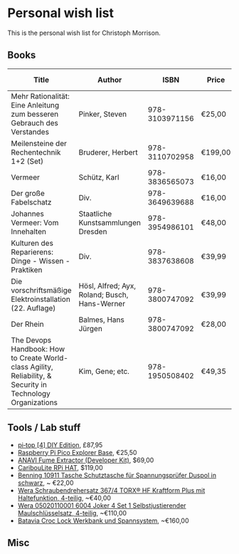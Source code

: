 # Personal wish list
This is the personal wish list for Christoph Morrison.

## Books
|Title|Author|ISBN|Price|Purchase at|
|-----|------|----|-----|-----------|
|Mehr Rationalität: Eine Anleitung zum besseren Gebrauch des Verstandes|Pinker, Steven|978-3103971156|€25,00|[Antaios](https://antaios.de/detail/index/sArticle/136991)
|Meilensteine der Rechentechnik 1+2 (Set)|Bruderer, Herbert|978-3110702958|€199,00|[Antaios](https://antaios.de/detail/index/sArticle/136992)
|Vermeer|Schütz, Karl|978-3836565073|€16,00|[Antaios](https://antaios.de/detail/index/sArticle/136993)
|Der große Fabelschatz|Div.|978-3649639688|€16,00|[Antaios](https://antaios.de/detail/index/sArticle/136995)
|Johannes Vermeer: Vom Innehalten|Staatliche Kunstsammlungen Dresden|978-3954986101|€48,00|[Antaios](https://antaios.de/detail/index/sArticle/136998)
|Kulturen des Reparierens: Dinge - Wissen - Praktiken|Div.|978-3837638608|€39,99|[Antaios](https://antaios.de/detail/index/sArticle/136999)
|Die vorschriftsmäßige Elektroinstallation (22. Auflage)|Hösl, Alfred; Ayx, Roland; Busch, Hans-Werner|978-3800747092|€39,99|[Antaios](https://antaios.de/search?addArticle=9783800747092)
|Der Rhein|Balmes, Hans Jürgen|978-3800747092|€28,00|[Antaios](https://antaios.de/search?addArticle=9783103974300)
|The Devops Handbook: How to Create World-class Agility, Reliability, & Security in Technology Organizations|Kim, Gene; etc.|978-1950508402|€49,35|[Amazon](https://smile.amazon.de/dp/1950508404)

## Tools / Lab stuff
* [pi‑top [4] DIY Edition](https://www.pi-top.com/products/diy-edition), £87,95
* [Raspberry Pi Pico Explorer Base](https://www.berrybase.de/neu/raspberry-pi-pico-explorer-base?c=2462), €25,50
* [ANAVI Fume Extractor (Developer Kit)](https://www.crowdsupply.com/anavi-technology/fume-extractor), $69,00
* [CaribouLite RPi HAT](https://www.crowdsupply.com/cariboulabs/cariboulite-rpi-hat), $119,00
* [Benning 10911 Tasche Schutztasche für Spannungsprüfer Duspol in schwarz](https://smile.amazon.de/dp/B00CBAY8KA/), ~ €22,00
* [Wera Schraubendrehersatz 367/4 TORX® HF Kraftform Plus mit Haltefunktion, 4-teilig](https://smile.amazon.de/dp/B004XMDEDQ/), ~€40,00
* [Wera 05020110001 6004 Joker 4 Set 1 Selbstjustierender Maulschlüsselsatz, 4-teilig](https://www.amazon.de/dp/B08H23RZKV), ~€110,00
* [Batavia Croc Lock Werkbank und Spannsystem](https://smile.amazon.de/dp/B004K80BT8), ~€160,00

## Misc

